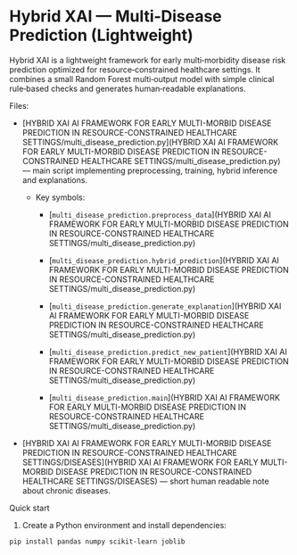# Hybrid XAI — Multi‑Disease Prediction (Lightweight)

Hybrid XAI is a lightweight framework for early multi‑morbidity disease risk prediction optimized for resource‑constrained healthcare settings. It combines a small Random Forest multi‑output model with simple clinical rule‑based checks and generates human‑readable explanations.


Files:
- [HYBRID XAI AI FRAMEWORK FOR EARLY MULTI-MORBID DISEASE PREDICTION IN RESOURCE-CONSTRAINED HEALTHCARE SETTINGS/multi_disease_prediction.py](HYBRID XAI AI FRAMEWORK FOR EARLY MULTI-MORBID DISEASE PREDICTION IN RESOURCE-CONSTRAINED HEALTHCARE SETTINGS/multi_disease_prediction.py) — main script implementing preprocessing, training, hybrid inference and explanations.

  - Key symbols:

    - [`multi_disease_prediction.preprocess_data`](HYBRID XAI AI FRAMEWORK FOR EARLY MULTI-MORBID DISEASE PREDICTION IN RESOURCE-CONSTRAINED HEALTHCARE SETTINGS/multi_disease_prediction.py)

    - [`multi_disease_prediction.hybrid_prediction`](HYBRID XAI AI FRAMEWORK FOR EARLY MULTI-MORBID DISEASE PREDICTION IN RESOURCE-CONSTRAINED HEALTHCARE SETTINGS/multi_disease_prediction.py)

    - [`multi_disease_prediction.generate_explanation`](HYBRID XAI AI FRAMEWORK FOR EARLY MULTI-MORBID DISEASE PREDICTION IN RESOURCE-CONSTRAINED HEALTHCARE SETTINGS/multi_disease_prediction.py)

    - [`multi_disease_prediction.predict_new_patient`](HYBRID XAI AI FRAMEWORK FOR EARLY MULTI-MORBID DISEASE PREDICTION IN RESOURCE-CONSTRAINED HEALTHCARE SETTINGS/multi_disease_prediction.py)

    - [`multi_disease_prediction.main`](HYBRID XAI AI FRAMEWORK FOR EARLY MULTI-MORBID DISEASE PREDICTION IN RESOURCE-CONSTRAINED HEALTHCARE SETTINGS/multi_disease_prediction.py)

- [HYBRID XAI AI FRAMEWORK FOR EARLY MULTI-MORBID DISEASE PREDICTION IN RESOURCE-CONSTRAINED HEALTHCARE SETTINGS/DISEASES](HYBRID XAI AI FRAMEWORK FOR EARLY MULTI-MORBID DISEASE PREDICTION IN RESOURCE-CONSTRAINED HEALTHCARE SETTINGS/DISEASES) — short human readable note about chronic diseases.


Quick start

1. Create a Python environment and install dependencies:
```sh
pip install pandas numpy scikit-learn joblib